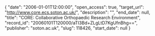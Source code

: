 {
  "date": "2006-01-01T12:00:00", 
  "open_access": true, 
  "target_url": "http://www.core.ecs.soton.ac.uk/", 
  "description": "", 
  "end_date": null, 
  "title": "CORE: Collaborative Orthopaedic Research Environment", 
  "record_id": "20060101T120000/aTI3Bd+ZLgLtD7KgUfnBhg==", 
  "publisher": "soton.ac.uk", 
  "slug": 118426, 
  "start_date": null
}

